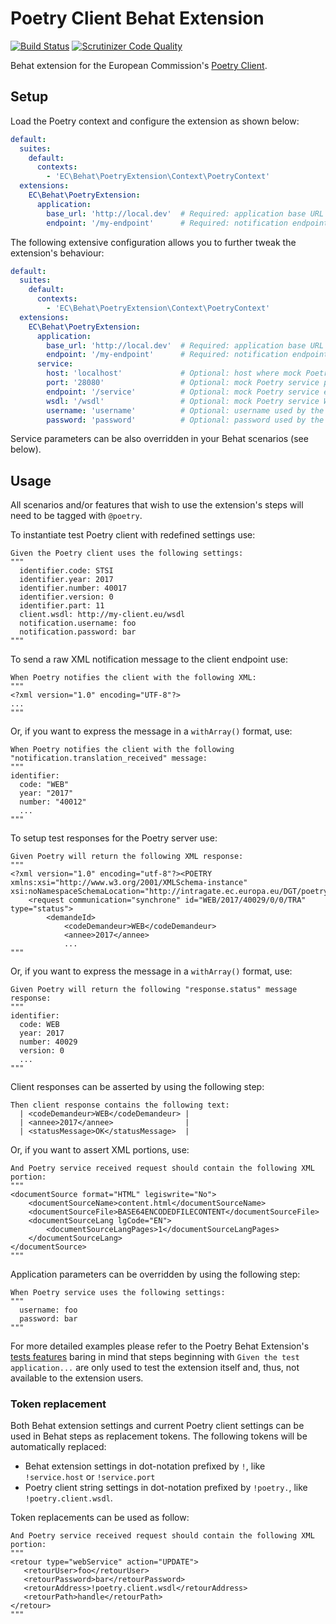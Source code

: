 # Poetry Client Behat Extension

[![Build Status](https://travis-ci.org/ec-europa/oe-poetry-behat.svg?branch=master)](https://travis-ci.org/ec-europa/oe-poetry-behat)
[![Scrutinizer Code Quality](https://scrutinizer-ci.com/g/ec-europa/oe-poetry-behat/badges/quality-score.png?b=master)](https://scrutinizer-ci.com/g/ec-europa/oe-poetry-behat/?branch=master)

Behat extension for the European Commission's [Poetry Client](https://github.com/ec-europa/oe-poetry-client).

## Setup

Load the Poetry context and configure the extension as shown below:

```yaml
default:
  suites:
    default:
      contexts:
        - 'EC\Behat\PoetryExtension\Context\PoetryContext'
  extensions:
    EC\Behat\PoetryExtension:
      application:
        base_url: 'http://local.dev'  # Required: application base URL running Poetry Client library.
        endpoint: '/my-endpoint'      # Required: notification endpoint on your application.
```

The following extensive configuration allows you to further tweak the extension's behaviour:

```yaml
default:
  suites:
    default:
      contexts:
        - 'EC\Behat\PoetryExtension\Context\PoetryContext'
  extensions:
    EC\Behat\PoetryExtension:
      application:
        base_url: 'http://local.dev'  # Required: application base URL running the Poetry Client library.
        endpoint: '/my-endpoint'      # Required: notification endpoint for your application.
      service:
        host: 'localhost'             # Optional: host where mock Poetry service will be running, defaults to `localhost`.
        port: '28080'                 # Optional: mock Poetry service port, defaults to `28080`.
        endpoint: '/service'          # Optional: mock Poetry service endpoint, defaults to `/service`.
        wsdl: '/wsdl'                 # Optional: mock Poetry service WSDL endpoint, defaults to `/wsdl`.
        username: 'username'          # Optional: username used by the mock service to authenticate on your application, defaults to `username`.
        password: 'password'          # Optional: password used by the mock service to authenticate on your application, defaults to `password`.
```

Service parameters can be also overridden in your Behat scenarios (see below).

## Usage

All scenarios and/or features that wish to use the extension's steps will need to be tagged with `@poetry`.

To instantiate test Poetry client with redefined settings use:

```gherkin
Given the Poetry client uses the following settings:
"""
  identifier.code: STSI
  identifier.year: 2017
  identifier.number: 40017
  identifier.version: 0
  identifier.part: 11
  client.wsdl: http://my-client.eu/wsdl
  notification.username: foo
  notification.password: bar
"""
```

To send a raw XML notification message to the client endpoint use:

```gherkin
When Poetry notifies the client with the following XML:
"""
<?xml version="1.0" encoding="UTF-8"?>
...
"""
```

Or, if you want to express the message in a `withArray()` format, use:

```gherkin
When Poetry notifies the client with the following "notification.translation_received" message:
"""
identifier:
  code: "WEB"
  year: "2017"
  number: "40012"
  ...
"""
```

To setup test responses for the Poetry server use:

```gherkin
Given Poetry will return the following XML response:
"""
<?xml version="1.0" encoding="utf-8"?><POETRY xmlns:xsi="http://www.w3.org/2001/XMLSchema-instance" xsi:noNamespaceSchemaLocation="http://intragate.ec.europa.eu/DGT/poetry_services/poetry.xsd">
    <request communication="synchrone" id="WEB/2017/40029/0/0/TRA" type="status">
        <demandeId>
            <codeDemandeur>WEB</codeDemandeur>
            <annee>2017</annee>
            ...
"""
```

Or, if you want to express the message in a `withArray()` format, use:

```gherkin
Given Poetry will return the following "response.status" message response:
"""
identifier:
  code: WEB
  year: 2017
  number: 40029
  version: 0
  ...
"""
```

Client responses can be asserted by using the following step:

```gherkin
Then client response contains the following text:
  | <codeDemandeur>WEB</codeDemandeur> |
  | <annee>2017</annee>                |
  | <statusMessage>OK</statusMessage>  |
```

Or, if you want to assert XML portions, use:

```gherkin
And Poetry service received request should contain the following XML portion:
"""
<documentSource format="HTML" legiswrite="No">
    <documentSourceName>content.html</documentSourceName>
    <documentSourceFile>BASE64ENCODEDFILECONTENT</documentSourceFile>
    <documentSourceLang lgCode="EN">
        <documentSourceLangPages>1</documentSourceLangPages>
    </documentSourceLang>
</documentSource>
"""
```

Application parameters can be overridden by using the following step:

```gherkin
When Poetry service uses the following settings:
"""
  username: foo
  password: bar
"""
```

For more detailed examples please refer to the Poetry Behat Extension's [tests features](features) baring in mind that
steps beginning with `Given the test application...` are only used to test the extension itself and, thus, not available
to the extension users.

### Token replacement

Both Behat extension settings and current Poetry client settings can be used in Behat steps as replacement tokens.
The following tokens will be automatically replaced:

- Behat extension settings in dot-notation prefixed by `!`, like `!service.host` or `!service.port`
- Poetry client string settings in dot-notation prefixed by `!poetry.`, like `!poetry.client.wsdl`.

Token replacements can be used as follow:

```gherkin
And Poetry service received request should contain the following XML portion:
"""
<retour type="webService" action="UPDATE">
   <retourUser>foo</retourUser>
   <retourPassword>bar</retourPassword>
   <retourAddress>!poetry.client.wsdl</retourAddress>
   <retourPath>handle</retourPath>
</retour>
"""
```
